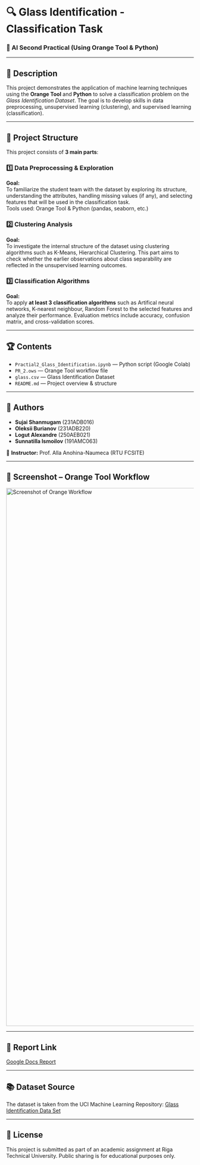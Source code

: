 # 🔍 Glass Identification - Classification Task  
### 🧠 AI Second Practical (Using Orange Tool & Python)

---

## 📌 Description  
This project demonstrates the application of machine learning techniques using the **Orange Tool** and **Python** to solve a classification problem on the *Glass Identification Dataset*. The goal is to develop skills in data preprocessing, unsupervised learning (clustering), and supervised learning (classification).

---

## 🧩 Project Structure  
This project consists of **3 main parts**:

### 1️⃣ **Data Preprocessing & Exploration**  
**Goal:**  
To familiarize the student team with the dataset by exploring its structure, understanding the attributes, handling missing values (if any), and selecting features that will be used in the classification task.  
Tools used: Orange Tool & Python (pandas, seaborn, etc.)

### 2️⃣ **Clustering Analysis**  
**Goal:**  
To investigate the internal structure of the dataset using clustering algorithms such as K-Means, Hierarchical Clustering. This part aims to check whether the earlier observations about class separability are reflected in the unsupervised learning outcomes.  

### 3️⃣ **Classification Algorithms**  
**Goal:**  
To apply **at least 3 classification algorithms** such as Artifical neural networks, K-nearest neighbour, Random Forest to the selected features and analyze their performance. Evaluation metrics include accuracy, confusion matrix, and cross-validation scores.

---

## 🏆 Contents  

- `Practial2_Glass_Identification.ipynb` — Python script (Google Colab)  
- `PR_2.ows` — Orange Tool workflow file  
- `glass.csv` — Glass Identification Dataset  
- `README.md` — Project overview & structure  

---

## 👥 Authors  

- **Sujai Shanmugam** (231ADB016)  
- **Oleksii Burianov** (231ADB220)  
- **Logut Alexandre** (250AEB021)  
- **Sunnatilla Ismoilov** (191AMC063)  

📘 **Instructor:** Prof. Alla Anohina-Naumeca (RTU FCSITE)

---

## 🧪 Screenshot – Orange Tool Workflow  

<img width="1440" alt="Screenshot of Orange Workflow" src="https://github.com/user-attachments/assets/527c7637-6635-48ce-94ad-5da46b4fe735" />

---

## 📄 Report Link  
[Google Docs Report](https://docs.google.com/document/d/1JgrSC3yp9x66qrxSeRej_nRsTuqhLvDlpjjnaDfEBYA/edit?usp=sharing)

---

## 📚 Dataset Source  
The dataset is taken from the UCI Machine Learning Repository: [Glass Identification Data Set](https://archive.ics.uci.edu/ml/datasets/glass+identification)

---

## 📌 License  
This project is submitted as part of an academic assignment at Riga Technical University. Public sharing is for educational purposes only.

